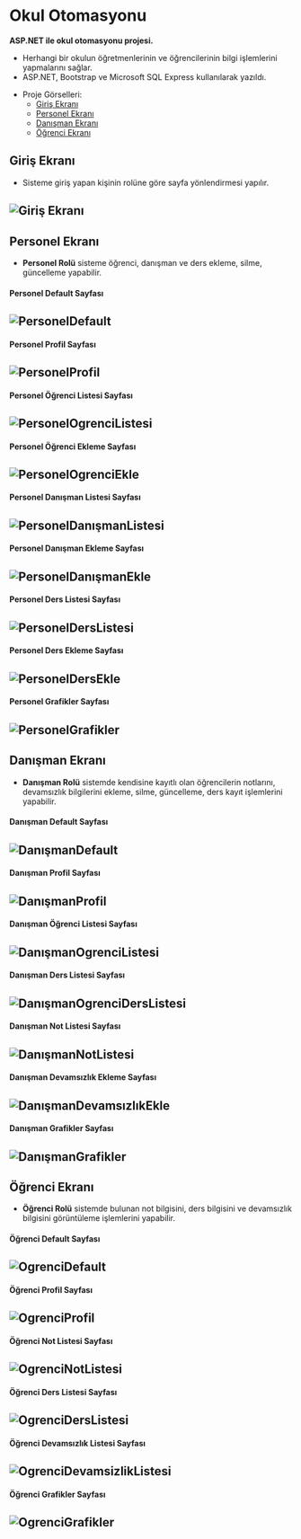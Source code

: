 # Okul Otomasyonu
**ASP.NET ile okul otomasyonu projesi.**
+ Herhangi bir okulun öğretmenlerinin ve öğrencilerinin bilgi işlemlerini yapmalarını sağlar.
+ ASP.NET, Bootstrap ve Microsoft SQL Express kullanılarak yazıldı.

* Proje Görselleri:
  * [Giriş Ekranı](#Giriş-Ekranı)
  * [Personel Ekranı](#Personel-Ekranı)
  * [Danışman Ekranı](#Danışman-Ekranı)
  * [Öğrenci Ekranı](#Öğrenci-Ekranı)

<a name="Giriş-Ekranı"></a>
## Giriş Ekranı
* Sisteme giriş yapan kişinin rolüne göre sayfa yönlendirmesi yapılır.

![Giriş Ekranı](https://user-images.githubusercontent.com/102834897/188285816-da21d1fc-4a62-4554-a541-896dee08720d.png)
---

<a name="Personel-Ekranı"></a>
## Personel Ekranı
* **Personel Rolü** sisteme öğrenci, danışman ve ders ekleme, silme, güncelleme yapabilir.
#### Personel Default Sayfası
![PersonelDefault](https://user-images.githubusercontent.com/102834897/189881844-e71008ac-9a1e-43cc-a52e-54a55a49b90e.png)
---
#### Personel Profil Sayfası
![PersonelProfil](https://user-images.githubusercontent.com/102834897/189881883-aabe3109-5393-45d0-a508-277690164937.png)
---
#### Personel Öğrenci Listesi Sayfası
![PersonelOgrenciListesi](https://user-images.githubusercontent.com/102834897/189881900-eab2281f-74fc-4875-b640-3f745291eac7.png)
---
#### Personel Öğrenci Ekleme Sayfası
![PersonelOgrenciEkle](https://user-images.githubusercontent.com/102834897/189881941-6d6b03fa-8baf-445d-8e8a-3f04afc4fe3f.png)
---
#### Personel Danışman Listesi Sayfası
![PersonelDanışmanListesi](https://user-images.githubusercontent.com/102834897/189881949-61b8ef7f-2922-4695-a503-5d3b1db87a32.png)
---
#### Personel Danışman Ekleme Sayfası
![PersonelDanışmanEkle](https://user-images.githubusercontent.com/102834897/189881963-da4bc227-1581-4e3f-866f-4bc98976012f.png)
---
#### Personel Ders Listesi Sayfası
![PersonelDersListesi](https://user-images.githubusercontent.com/102834897/189881987-fe16cc10-cc8d-496e-a9f4-8e83193d8af3.png)
---
#### Personel Ders Ekleme Sayfası
![PersonelDersEkle](https://user-images.githubusercontent.com/102834897/189881996-f7a0369e-8ce8-47ec-9989-658939cb5360.png)
---
#### Personel Grafikler Sayfası
![PersonelGrafikler](https://user-images.githubusercontent.com/102834897/189882033-c598040f-78aa-45a0-bbb9-2cbc77068cfc.png)
---

<a name="Danışman-Ekranı"></a>
## Danışman Ekranı
* **Danışman Rolü** sistemde kendisine kayıtlı olan öğrencilerin notlarını, devamsızlık bilgilerini ekleme, silme, güncelleme, ders kayıt işlemlerini yapabilir.
#### Danışman Default Sayfası
![DanışmanDefault](https://user-images.githubusercontent.com/102834897/189882067-f5c4580b-90a4-4219-83fd-b06bf57433a0.png)
---
#### Danışman Profil Sayfası
![DanışmanProfil](https://user-images.githubusercontent.com/102834897/189882077-f407450b-faee-40ba-8805-d9f3750fdd7a.png)
---
#### Danışman Öğrenci Listesi Sayfası
![DanışmanOgrenciListesi](https://user-images.githubusercontent.com/102834897/189882250-a66bf2e8-59d5-4ac4-bbec-841a906dfcfe.png)
---
#### Danışman Ders Listesi Sayfası
![DanışmanOgrenciDersListesi](https://user-images.githubusercontent.com/102834897/189882367-2335c4db-b7b9-45ca-8acf-2a0a29ea5e6d.png)
---
#### Danışman Not Listesi Sayfası
![DanışmanNotListesi](https://user-images.githubusercontent.com/102834897/189882747-19682b7c-927e-4dfc-a358-cd2790bf07b3.png)
---
#### Danışman Devamsızlık Ekleme Sayfası
![DanışmanDevamsızlıkEkle](https://user-images.githubusercontent.com/102834897/189882778-eeebea07-ea4c-4d96-bc38-aeea11d8d016.png)
---
#### Danışman Grafikler Sayfası
![DanışmanGrafikler](https://user-images.githubusercontent.com/102834897/189882837-b39b6701-b7d6-44bb-a89e-a107789727be.png)
---

<a name="Öğrenci-Ekranı"></a>
## Öğrenci Ekranı
* **Öğrenci Rolü** sistemde bulunan not bilgisini, ders bilgisini ve devamsızlık bilgisini görüntüleme işlemlerini yapabilir.

#### Öğrenci Default Sayfası
![OgrenciDefault](https://user-images.githubusercontent.com/102834897/189882866-f762cb92-694b-46ac-a5bd-27c1135aa846.png)
---
#### Öğrenci Profil Sayfası
![OgrenciProfil](https://user-images.githubusercontent.com/102834897/189882881-2c0334e8-3fbf-4601-93f3-a6c0157c3b5c.png)
---
#### Öğrenci Not Listesi Sayfası
![OgrenciNotListesi](https://user-images.githubusercontent.com/102834897/189882892-2ac61a3c-263f-4c9b-95a5-10eb7a3a0553.png)
---
#### Öğrenci Ders Listesi Sayfası
![OgrenciDersListesi](https://user-images.githubusercontent.com/102834897/189882924-1b8c150a-d6bc-45ab-baa1-8890cd5da351.png)
---
#### Öğrenci Devamsızlık Listesi Sayfası
![OgrenciDevamsizlikListesi](https://user-images.githubusercontent.com/102834897/189882932-1930e23f-9e25-4d70-90f3-3db53f05b760.png)
---
#### Öğrenci Grafikler Sayfası
![OgrenciGrafikler](https://user-images.githubusercontent.com/102834897/189882941-631d06e3-9ab0-4a66-8140-5fb6bf119804.png)
---
